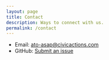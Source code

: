 ```yaml
---
layout: page
title: Contact
description: Ways to connect with us.
permalink: /contact
---
```


* Email: [ato-asap@civicactions.com](mailto:ato-asap@civicactions.com)
* GitHub: [Submit an issue](https://github.com/CivicActions/ato-asap/issues)
